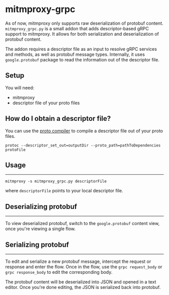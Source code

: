 # mitmproxy-grpc

As of now, mitmproxy only supports raw deserialization of protobuf content. `mitmproxy_grpc.py` is a small addon that adds descriptor-based gRPC support to mitmproxy. It allows for both serialization and deserialization of protobuf content. 

The addon requires a descriptor file as an input to resolve gRPC services and methods, as well as protobuf message types. Internally, it uses `google.protobuf` package to read the information out of the descriptor file.

## Setup

You will need:
* mitmproxy
* descriptor file of your proto files

## How do I obtain a descriptor file?

You can use the [proto compiler](https://github.com/protocolbuffers/protobuf/releases) to compile a descriptor file out of your proto files. 

`protoc --descriptor_set_out=outputDir --proto_path=pathToDependencies protoFile`

## Usage
---


```
mitmproxy -s mitmproxy_grpc.py descriptorFile
```

where `descriptorFile` points to your local descriptor file. 

## Deserializing protobuf
---
To view deserialized protobuf, switch to the `google.protobuf` content view, once you're viewing a single flow.


## Serializing protobuf
---
To edit and serialize a new protobuf message, intercept the request or response and enter the flow. Once in the flow, use the `grpc request_body` or `grpc response_body` to edit the corresponding body.

The protobuf content will be deserialized into JSON and opened in a text editor. Once you're done editing, the JSON is serialized back into protobuf.
